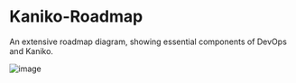 # Kaniko-Roadmap
An extensive roadmap diagram, showing essential components of DevOps and Kaniko.

![image](https://user-images.githubusercontent.com/106543900/200381620-d07a32fa-c277-4baa-a92e-bb0874c6cdcc.png)
